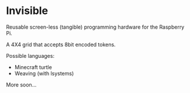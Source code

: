 Invisible
=========

Reusable screen-less (tangible) programming hardware for the Raspberry Pi.

A 4X4 grid that accepts 8bit encoded tokens.

Possible languages:

* Minecraft turtle
* Weaving (with lsystems)

More soon...
